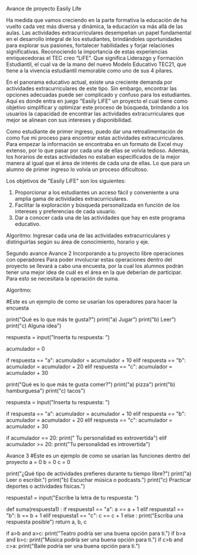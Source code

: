 Avance de proyecto
Easily Life 

Ha medida que vamos creciendo en la parte formativa la educación de ha vuelto cada vez más diversa y dinámica, la educación va más allá de las aulas. Las actividades extracurriculares desempeñan un papel fundamental en el desarrollo integral de los estudiantes, brindándoles oportunidades para explorar sus pasiones, fortalecer habilidades y forjar relaciones significativas. Reconociendo la importancia de estas experiencias enriquecedoras el TEC creo “LiFE”. Que significa Liderazgo y Formación Estudiantil, el cual va de la mano del nuevo Modelo Educativo TEC21, que tiene a la vivencia estudiantil memorable como uno de sus 4 pilares.

En el panorama educativo actual, existe una creciente demanda por actividades extracurriculares de este tipo. Sin embargo, encontrar las opciones adecuadas puede ser complicado y confuso para los estudiantes. Aquí es donde entra en juego "Easily LiFE" un proyecto el cual tiene como objetivo simplificar y optimizar este proceso de búsqueda, brindando a los usuarios la capacidad de encontrar las actividades extracurriculares que mejor se alinean con sus intereses y disponibilidad. 

Como estudiante de primer ingreso, puedo dar una retroalimentación de como fue mi proceso para encontrar estas actividades extracurriculares. Para empezar la información se encontraba en un formato de Excel muy extenso, por lo que pasar por cada una de ellas se volvía tedioso. Además, los horarios de estas actividades no estaban especificados de la mejor manera al igual que el área de interés de cada una de ellas. Lo que para un alumno de primer ingreso lo volvía un proceso dificultoso.

Los objetivos de "Easily LiFE" son los siguientes:
1.	Proporcionar a los estudiantes un acceso fácil y conveniente a una amplia gama de actividades extracurriculares.
2.	Facilitar la exploración y búsqueda personalizada en función de los intereses y preferencias de cada usuario.
3.	Dar a conocer cada una de las actividades que hay en este programa educativo.

Algoritmo: 
Ingresar cada una de las actividades extracurriculares y distinguirlas según su área de conocimiento, horario y eje. 

Segundo avance
Avance 2
Incorporando a tu proyecto libre operaciones con operadores
Para poder involucrar estas operaciones dentro del proyecto se llevará a cabo una encuesta, por la cual los alumnos podrán tener una mejor idea de cuál es el área en la que deberían de participar. 
Para esto se necesitara la operación de suma.

Algoritmo:

#Este es un ejemplo de como se usarían los operadores para hacer la encuesta

print("Qué es lo que más te gusta?")
print("a) Jugar")
print("b) Leer")
print("c) Alguna idea")

respuesta = input("Inserta tu respuesta: ")

acumulador = 0

if respuesta == "a":
    acumulador = acumulador + 10
elif respuesta == "b":
    acumulador = acumulador + 20
elif respuesta == "c":
    acumulador = acumulador + 30

print("Qué es lo que más te gusta comer?")
print("a) pizza")
print("b) hamburguesa")
print("c) tacos")

respuesta = input("Inserta tu respuesta: ")


if respuesta == "a":
    acumulador = acumulador + 10
elif respuesta == "b":
    acumulador = acumulador + 20
elif respuesta == "c":
    acumulador = acumulador + 30

if acumulador == 20:
    print(" Tu personalidad es extrovertida")
elif acumulador >= 20:
    print("Tu personalidad es introvertida")


Avance 3
#Este es un ejemplo de como se usarían las funciones dentro del proyecto
a = 0
b = 0 
c = 0 

print("¿Qué tipo de actividades prefieres durante tu tiempo libre?")
print("a) Leer o escribir.")
print("b) Escuchar música o podcasts.")
print("c) Practicar deportes o actividades físicas.")

respuesta1 = input("Escribe la letra de tu respuesta: ")

def suma(respuesta1) :
    if respuesta1 == "a":
        a == a + 1
    elif respuesta1 == "b":
        b == b + 1
    elif respuesta1 == "c":
        c == c + 1
    else :
        print("Escriba una respuesta posible")
    return a, b, c 

if a>b and a>c:
    print("Teatro podría ser una buena opción para ti.")
if b>a and b>c:
    print("Música podría ser una buena opción para ti.")
if c>b and c>a:
    print("Baile podría ser una buena opción para ti.")
    
